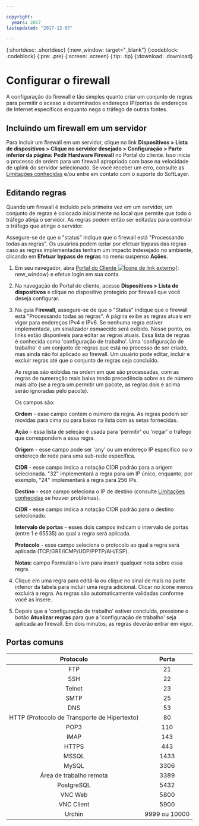 ```yaml
---

copyright:
  years: 2017
lastupdated: "2017-12-07"

---
```


{:shortdesc: .shortdesc}
{:new_window: target="_blank"}
{:codeblock: .codeblock}
{:pre: .pre}
{:screen: .screen}
{:tip: .tip}
{:download: .download}

# Configurar o firewall

A configuração do firewall é tão simples quanto criar um conjunto de regras para
permitir o acesso a determinados endereços IP/portas de endereços de Internet
específicos enquanto nega o tráfego de outras fontes.

## Incluindo um firewall em um servidor

Para incluir um firewall em um servidor, clique no link **Dispositivos >
Lista de dispositivos > Clique no servidor desejado > Configuração > Parte inferior da
página: Pedir Hardware Firewall** no Portal do cliente. Isso inicia o
processo de ordem para um firewall apropriado com base na velocidade de uplink do
servidor selecionado. Se você receber um erro, consulte as
[Limitações conhecidas](known-limitations.html) e/ou entre em contato
com o suporte do SoftLayer.

## Editando regras

Quando um firewall é incluído pela primeira vez em um servidor, um conjunto de
regras é colocado inicialmente no local que permite que todo o tráfego atinja o servidor. As
regras podem então ser editadas para controlar o tráfego que atinge o servidor.

Assegure-se de que o "status" indique que o firewall está "Processando todas as
regras". Os usuários podem optar por efetuar bypass das regras caso as regras
implementadas tenham um impacto indesejado no ambiente, clicando em
**Efetuar bypass de regras** no menu suspenso
**Ações**.

1. Em seu navegador, abra [Portal do Cliente ![Ícone de link externo](../../icons/launch-glyph.svg "Ícone de link externo")](https://control.softlayer.com/){: new_window} e efetue login em sua conta.
2. Na navegação do Portal do cliente, acesse **Dispositivos > Lista de
dispositivos** e clique no dispositivo protegido por firewall que você deseja
configurar.
3. Na guia **Firewall**, assegure-se de que o "Status" indique
que o firewall está "Processando todas as regras".  A página exibe as regras atuais em
vigor para endereços IPv4 e IPv6. Se nenhuma regra estiver implementada, um sinalizador
esmaecido será exibido. Nesse ponto, os links estão disponíveis para editar as regras
atuais.  Essa lista de regras é conhecida como 'configuração de trabalho'. Uma
'configuração de trabalho' é um conjunto de regras que está no processo de ser criado,
mas ainda não foi aplicado ao firewall. Um usuário pode editar, incluir e excluir regras
até que o conjunto de regras seja concluído. 

     As regras são exibidas na ordem em que são processadas, com as regras de
numeração mais baixa tendo precedência sobre as de número mais alto (se a regra um
permitir um pacote, as regras dois e acima serão ignoradas pelo pacote).
     
     Os campos são:

      **Ordem** - esse campo contém o número da regra.  As
regras podem ser movidas para cima ou para baixo na lista com as setas fornecidas.
      
      **Ação** - essa lista de seleção é usada para 'permitir' ou 'negar' o tráfego que correspondem a essa regra.
      
      **Origem** - esse campo pode ser 'any' ou um endereço IP específico ou o endereço de rede para uma sub-rede específica.
      
      **CIDR** - esse campo indica a notação CIDR padrão para a origem selecionada. "32" implementará a regra para um IP único, enquanto, por exemplo, "24" implementará a regra para 256 IPs.
      
      **Destino** - esse campo seleciona o IP de destino
(consulte [Limitações conhecidas](known-limitations.html) se houver
problemas).
      
      **CIDR** - esse campo indica a notação CIDR padrão para o destino selecionado.
      
      **Intervalo de portas** - esses dois campos indicam o intervalo de portas (entre 1 e 65535) ao qual a regra será aplicada.
      
      **Protocolo** - esse campo seleciona o protocolo ao qual
a regra será aplicada (TCP/GRE/ICMP/UDP/PPTP/AH/ESP).
      
      **Notas:** campo Formulário livre para inserir qualquer nota sobre essa regra.

4. Clique em uma regra para editá-la ou clique no sinal de mais na parte inferior
da tabela para incluir uma regra adicional. Clicar no ícone menos excluirá a regra. As
regras são automaticamente validadas conforme você as insere.
5. Depois que a 'configuração de trabalho' estiver concluída, pressione o botão
**Atualizar regras** para que a 'configuração de trabalho' seja
aplicada ao firewall. Em dois minutos, as regras deverão entrar em vigor.

## Portas comuns

| Protocolo | Porta |
| :-----: | :-----: |
| FTP | 21 |
| SSH | 22 |
| Telnet | 23 |
| SMTP | 25 |
| DNS | 53 |
| HTTP (Protocolo de Transporte de Hipertexto) | 80 |
| POP3 | 110 |
| IMAP | 143 |
| HTTPS | 443 |
| MSSQL | 1433 |
| MySQL | 3306 |
| Área de trabalho remota | 3389 |
| PostgreSQL | 5432 |
| VNC Web | 5800 |
| VNC Client | 5900 |
| Urchin | 9999 ou 10000 ||

    
